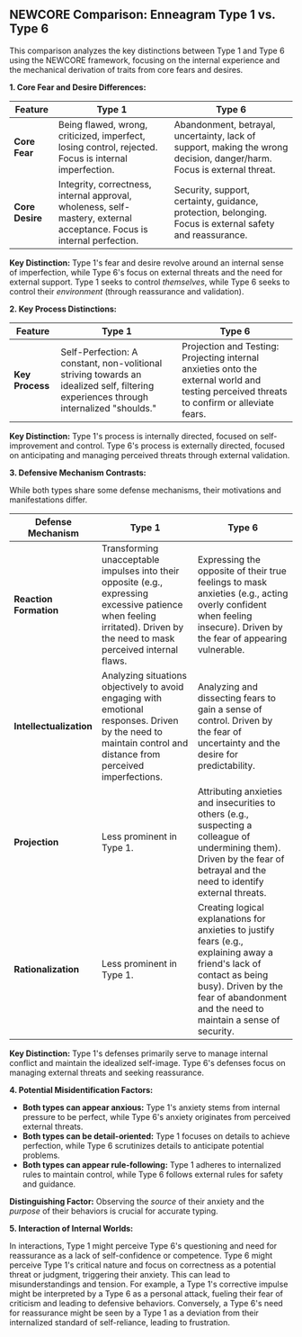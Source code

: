 ## NEWCORE Comparison: Enneagram Type 1 vs. Type 6

This comparison analyzes the key distinctions between Type 1 and Type 6 using the NEWCORE framework, focusing on the internal experience and the mechanical derivation of traits from core fears and desires.

**1. Core Fear and Desire Differences:**

| Feature | Type 1 | Type 6 |
|---|---|---|
| **Core Fear** | Being flawed, wrong, criticized, imperfect, losing control, rejected.  Focus is internal imperfection. | Abandonment, betrayal, uncertainty, lack of support, making the wrong decision, danger/harm. Focus is external threat. |
| **Core Desire** | Integrity, correctness, internal approval, wholeness, self-mastery, external acceptance. Focus is internal perfection. | Security, support, certainty, guidance, protection, belonging. Focus is external safety and reassurance. |

**Key Distinction:** Type 1's fear and desire revolve around an internal sense of imperfection, while Type 6's focus on external threats and the need for external support.  Type 1 seeks to control *themselves*, while Type 6 seeks to control their *environment* (through reassurance and validation).

**2. Key Process Distinctions:**

| Feature | Type 1 | Type 6 |
|---|---|---|
| **Key Process** | Self-Perfection:  A constant, non-volitional striving towards an idealized self, filtering experiences through internalized "shoulds." | Projection and Testing: Projecting internal anxieties onto the external world and testing perceived threats to confirm or alleviate fears. |

**Key Distinction:** Type 1's process is internally directed, focused on self-improvement and control. Type 6's process is externally directed, focused on anticipating and managing perceived threats through external validation.

**3. Defensive Mechanism Contrasts:**

While both types share some defense mechanisms, their motivations and manifestations differ.

| Defense Mechanism | Type 1 | Type 6 |
|---|---|---|
| **Reaction Formation** | Transforming unacceptable impulses into their opposite (e.g., expressing excessive patience when feeling irritated). Driven by the need to mask perceived internal flaws. | Expressing the opposite of their true feelings to mask anxieties (e.g., acting overly confident when feeling insecure). Driven by the fear of appearing vulnerable. |
| **Intellectualization** | Analyzing situations objectively to avoid engaging with emotional responses. Driven by the need to maintain control and distance from perceived imperfections. | Analyzing and dissecting fears to gain a sense of control. Driven by the fear of uncertainty and the desire for predictability. |
| **Projection** | Less prominent in Type 1. | Attributing anxieties and insecurities to others (e.g., suspecting a colleague of undermining them). Driven by the fear of betrayal and the need to identify external threats. |
| **Rationalization** | Less prominent in Type 1. | Creating logical explanations for anxieties to justify fears (e.g., explaining away a friend's lack of contact as being busy). Driven by the fear of abandonment and the need to maintain a sense of security. |

**Key Distinction:** Type 1's defenses primarily serve to manage internal conflict and maintain the idealized self-image. Type 6's defenses focus on managing external threats and seeking reassurance.

**4. Potential Misidentification Factors:**

* **Both types can appear anxious:** Type 1's anxiety stems from internal pressure to be perfect, while Type 6's anxiety originates from perceived external threats.
* **Both types can be detail-oriented:** Type 1 focuses on details to achieve perfection, while Type 6 scrutinizes details to anticipate potential problems.
* **Both types can appear rule-following:**  Type 1 adheres to internalized rules to maintain control, while Type 6 follows external rules for safety and guidance.

**Distinguishing Factor:** Observing the *source* of their anxiety and the *purpose* of their behaviors is crucial for accurate typing.

**5. Interaction of Internal Worlds:**

In interactions, Type 1 might perceive Type 6's questioning and need for reassurance as a lack of self-confidence or competence. Type 6 might perceive Type 1's critical nature and focus on correctness as a potential threat or judgment, triggering their anxiety.  This can lead to misunderstandings and tension. For example, a Type 1's corrective impulse might be interpreted by a Type 6 as a personal attack, fueling their fear of criticism and leading to defensive behaviors.  Conversely, a Type 6's need for reassurance might be seen by a Type 1 as a deviation from their internalized standard of self-reliance, leading to frustration.
